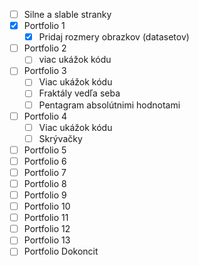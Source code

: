 * [ ] Silne a slable stranky
* [x] Portfolio 1
  * [x] Pridaj rozmery obrazkov (datasetov)
* [ ] Portfolio 2
  * [ ] viac ukážok kódu
* [ ] Portfolio 3
  * [ ] Viac ukážok kódu
  * [ ] Fraktály vedľa seba 
  * [ ] Pentagram absolútnimi hodnotami
* [ ] Portfolio 4
  * [ ] Viac ukážok kódu
  * [ ] Skrývačky
* [ ] Portfolio 5
* [ ] Portfolio 6
* [ ] Portfolio 7
* [ ] Portfolio 8
* [ ] Portfolio 9
* [ ] Portfolio 10
* [ ] Portfolio 11
* [ ] Portfolio 12
* [ ] Portfolio 13
* [ ] Portfolio Dokoncit

